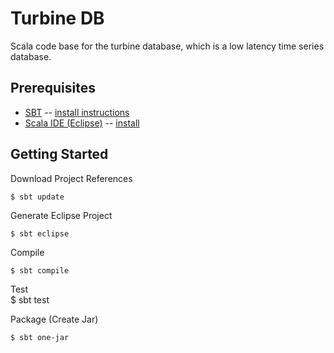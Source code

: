 Turbine DB
=============

Scala code base for the turbine database, which is a low latency time series database.

Prerequisites
------------

* [SBT](https://github.com/harrah/xsbt) -- [install instructions](https://github.com/harrah/xsbt/wiki/Getting-Started-Setup)
* [Scala IDE (Eclipse)](http://www.scala-ide.org/) -- [install](http://download.scala-ide.org/)

Getting Started
------------

Download Project References
	
	$ sbt update

Generate Eclipse Project

	$ sbt eclipse

Compile

	$ sbt compile
	
Test	
	$ sbt test

Package (Create Jar)

	$ sbt one-jar